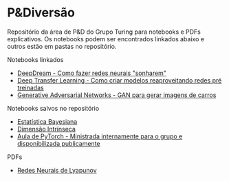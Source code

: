 # P&Diversão
Repositório da área de P&D do Grupo Turing para notebooks e PDFs explicativos.
Os notebooks podem ser encontrados linkados abaixo e outros estão em pastas no repositório.

Notebooks linkados
* [DeepDream - Como fazer redes neurais "sonharem"](https://github.com/paulosestini/DeepDream)
* [Deep Transfer Learning - Como criar modelos reaproveitando redes pré treinadas](https://github.com/paulosestini/DeepTransferLearning)
* [Generative Adversarial Networks - GAN para gerar imagens de carros](https://github.com/paulosestini/Car_GAN)

Notebooks salvos no repositório
* [Estatística Bayesiana](https://github.com/GrupoTuring/pEdiversao/tree/master/Bayesian%20Statistics)
* [Dimensão Intrínseca](https://github.com/GrupoTuring/pEdiversao/tree/master/IntrinsicDimension)
* [Aula de PyTorch - Ministrada internamente para o grupo e disponibilizada publicamente](https://github.com/GrupoTuring/pEdiversao/tree/master/Aula_PyTorch)

PDFs
* [Redes Neurais de Lyapunov](https://github.com/GrupoTuring/pEdiversao/tree/master/RedesNeuraisLyapunov)
